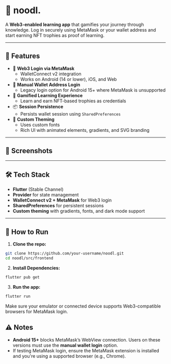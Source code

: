 # 🍜 noodl.

A **Web3-enabled learning app** that gamifies your journey through knowledge. Log in securely using MetaMask or your wallet address and start earning NFT trophies as proof of learning.

---

## 🚀 Features

- 🔐 **Web3 Login via MetaMask**
  - WalletConnect v2 integration
  - Works on Android (14 or lower), iOS, and Web
- 🧱 **Manual Wallet Address Login**
  - Legacy login option for Android 15+ where MetaMask is unsupported
- 📱 **Gamified Learning Experience**
  - Learn and earn NFT-based trophies as credentials
- 📦 **Session Persistence**
  - Persists wallet session using `SharedPreferences`
- 🎨 **Custom Theming**
  - Uses custom fonts
  - Rich UI with animated elements, gradients, and SVG branding

---

## 📸 Screenshots

---

## 🛠️ Tech Stack

- **Flutter** (Stable Channel)
- **Provider** for state management
- **WalletConnect v2 + MetaMask** for Web3 login
- **SharedPreferences** for persistent sessions
- **Custom theming** with gradients, fonts, and dark mode support

---

## 🧪 How to Run

1. **Clone the repo:**

```bash
git clone https://github.com/your-username/noodl.git
cd noodl/src/frontend
```

2. **Install Dependencies:**

```bash
flutter pub get
```

3. **Run the app:**

```bash
flutter run
```
Make sure your emulator or connected device supports Web3-compatible browsers for MetaMask login.

## ⚠️ Notes

* **Android 15+** blocks MetaMask’s WebView connection. Users on these versions must use the **manual wallet login** option.
* If testing MetaMask login, ensure the MetaMask extension is installed and you're using a supported browser (e.g., Chrome).

